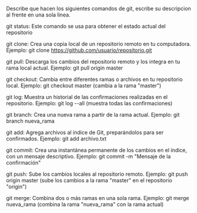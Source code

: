 Describe que hacen los siguientes comandos de git, escribe su descripcion al frente en una sola linea.

git status: Este comando se usa para obtener el estado actual del repositorio

git clone: Crea una copia local de un repositorio remoto en tu computadora.
Ejemplo: git clone https://github.com/usuario/repositorio.git

git pull: Descarga los cambios del repositorio remoto y los integra en tu rama local actual.
Ejemplo: git pull origin master

git checkout: Cambia entre diferentes ramas o archivos en tu repositorio local.
Ejemplo: git checkout master (cambia a la rama "master")

git log: Muestra un historial de las confirmaciones realizadas en el repositorio.
Ejemplo: git log --all (muestra todas las confirmaciones)

git branch: Crea una nueva rama a partir de la rama actual.
Ejemplo: git branch nueva_rama

git add: Agrega archivos al índice de Git, preparándolos para ser confirmados.
Ejemplo: git add archivo.txt

git commit: Crea una instantánea permanente de los cambios en el índice, con un mensaje descriptivo.
Ejemplo: git commit -m "Mensaje de la confirmación"

git push: Sube los cambios locales al repositorio remoto.
Ejemplo: git push origin master (sube los cambios a la rama "master" en el repositorio "origin")

git merge: Combina dos o más ramas en una sola rama.
Ejemplo: git merge nueva_rama (combina la rama "nueva_rama" con la rama actual)
